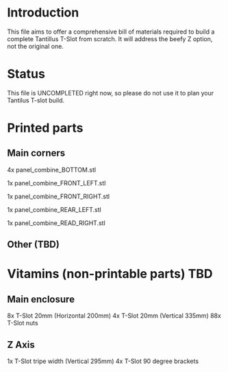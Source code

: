 # Introduction
This file aims to offer a comprehensive bill of materials required to build a complete Tantillus T-Slot from scratch. It will address the beefy Z option, not the original one.

# Status
This file is UNCOMPLETED right now, so please do not use it to plan your Tantilus T-slot build.

# Printed parts
## Main corners

4x panel_combine_BOTTOM.stl

1x panel_combine_FRONT_LEFT.stl

1x panel_combine_FRONT_RIGHT.stl

1x panel_combine_REAR_LEFT.stl

1x panel_combine_READ_RIGHT.stl

## Other (TBD)

# Vitamins (non-printable parts) TBD

## Main enclosure
8x T-Slot 20mm (Horizontal 200mm)
4x T-Slot 20mm (Vertical 335mm)
88x T-Slot nuts

## Z Axis
1x T-Slot tripe width (Vertical 295mm)
4x T-Slot 90 degree brackets
